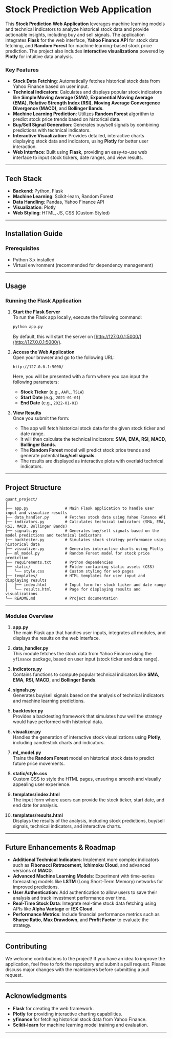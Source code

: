 

# Stock Prediction Web Application

This **Stock Prediction Web Application** leverages machine learning models and technical indicators to analyze historical stock data and provide actionable insights, including buy and sell signals. The application integrates **Flask** for the web interface, **Yahoo Finance API** for stock data fetching, and **Random Forest** for machine learning-based stock price prediction. The project also includes **interactive visualizations** powered by **Plotly** for intuitive data analysis.

### Key Features
- **Stock Data Fetching**: Automatically fetches historical stock data from Yahoo Finance based on user input.
- **Technical Indicators**: Calculates and displays popular stock indicators like **Simple Moving Average (SMA)**, **Exponential Moving Average (EMA)**, **Relative Strength Index (RSI)**, **Moving Average Convergence Divergence (MACD)**, and **Bollinger Bands**.
- **Machine Learning Prediction**: Utilizes **Random Forest** algorithm to predict stock price trends based on historical data.
- **Buy/Sell Signal Generation**: Generates buy/sell signals by combining predictions with technical indicators.
- **Interactive Visualization**: Provides detailed, interactive charts displaying stock data and indicators, using **Plotly** for better user interaction.
- **Web Interface**: Built using **Flask**, providing an easy-to-use web interface to input stock tickers, date ranges, and view results.

---

## Tech Stack
- **Backend**: Python, Flask
- **Machine Learning**: Scikit-learn, Random Forest
- **Data Handling**: Pandas, Yahoo Finance API
- **Visualization**: Plotly
- **Web Styling**: HTML, JS, CSS (Custom Styled)

---

## Installation Guide

### Prerequisites
- Python 3.x installed
- Virtual environment (recommended for dependency management)


---

## Usage

### Running the Flask Application
1. **Start the Flask Server**  
   To run the Flask app locally, execute the following command:
   ```bash
   python app.py
   ```
   By default, this will start the server on [http://127.0.0.1:5000/](http://127.0.0.1:5000/).

2. **Access the Web Application**  
   Open your browser and go to the following URL:
   ```
   http://127.0.0.1:5000/
   ```
   Here, you will be presented with a form where you can input the following parameters:
   - **Stock Ticker** (e.g., `AAPL`, `TSLA`)
   - **Start Date** (e.g., `2021-01-01`)
   - **End Date** (e.g., `2022-01-01`)

3. **View Results**  
   Once you submit the form:
   - The app will fetch historical stock data for the given stock ticker and date range.
   - It will then calculate the technical indicators: **SMA**, **EMA**, **RSI**, **MACD**, **Bollinger Bands**.
   - The **Random Forest** model will predict stock price trends and generate potential **buy/sell signals**.
   - The results are displayed as interactive plots with overlaid technical indicators.

---

## Project Structure

```
quant_project/
│
├── app.py                # Main Flask application to handle user input and visualize results
├── data_handler.py       # Fetches stock data using Yahoo Finance API
├── indicators.py         # Calculates technical indicators (SMA, EMA, RSI, MACD, Bollinger Bands)
├── signals.py            # Generates buy/sell signals based on the model predictions and technical indicators
├── backtester.py         # Simulates stock strategy performance using historical data
├── visualizer.py         # Generates interactive charts using Plotly
├── ml_model.py           # Random Forest model for stock price prediction
├── requirements.txt      # Python dependencies
├── static/               # Folder containing static assets (CSS)
│   └── style.css         # Custom styling for web pages
├── templates/            # HTML templates for user input and displaying results
│   ├── index.html        # Input form for stock ticker and date range
│   └── results.html      # Page for displaying results and visualizations
└── README.md             # Project documentation
```

---

### Modules Overview

1. **app.py**  
   The main Flask app that handles user inputs, integrates all modules, and displays the results on the web interface.

2. **data_handler.py**  
   This module fetches the stock data from Yahoo Finance using the `yfinance` package, based on user input (stock ticker and date range).

3. **indicators.py**  
   Contains functions to compute popular technical indicators like **SMA**, **EMA**, **RSI**, **MACD**, and **Bollinger Bands**.

4. **signals.py**  
   Generates buy/sell signals based on the analysis of technical indicators and machine learning predictions.

5. **backtester.py**  
   Provides a backtesting framework that simulates how well the strategy would have performed with historical data.

6. **visualizer.py**  
   Handles the generation of interactive stock visualizations using **Plotly**, including candlestick charts and indicators.

7. **ml_model.py**  
   Trains the **Random Forest** model on historical stock data to predict future price movements.

8. **static/style.css**  
   Custom CSS to style the HTML pages, ensuring a smooth and visually appealing user experience.

9. **templates/index.html**  
   The input form where users can provide the stock ticker, start date, and end date for analysis.

10. **templates/results.html**  
    Displays the results of the analysis, including stock predictions, buy/sell signals, technical indicators, and interactive charts.

---

## Future Enhancements & Roadmap

- **Additional Technical Indicators**: Implement more complex indicators such as **Fibonacci Retracement**, **Ichimoku Cloud**, and advanced versions of **MACD**.
- **Advanced Machine Learning Models**: Experiment with time-series forecasting models like **LSTM** (Long Short-Term Memory) networks for improved predictions.
- **User Authentication**: Add authentication to allow users to save their analysis and track investment performance over time.
- **Real-Time Stock Data**: Integrate real-time stock data fetching using APIs like **Alpha Vantage** or **IEX Cloud**.
- **Performance Metrics**: Include financial performance metrics such as **Sharpe Ratio**, **Max Drawdown**, and **Profit Factor** to evaluate the strategy.

---

## Contributing

We welcome contributions to the project! If you have an idea to improve the application, feel free to fork the repository and submit a pull request. Please discuss major changes with the maintainers before submitting a pull request.

---

## Acknowledgments

- **Flask** for creating the web framework.
- **Plotly** for providing interactive charting capabilities.
- **yfinance** for fetching historical stock data from Yahoo Finance.
- **Scikit-learn** for machine learning model training and evaluation.

---
